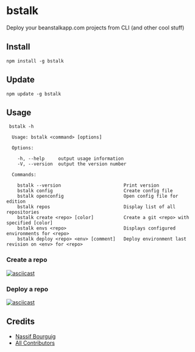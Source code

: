 # bstalk

Deploy your beanstalkapp.com projects from CLI (and other cool stuff)


## Install

```
npm install -g bstalk
```


## Update

```
npm update -g bstalk
```

## Usage
```
 bstalk -h

  Usage: bstalk <command> [options]

  Options:

    -h, --help     output usage information
    -V, --version  output the version number

  Commands:

    bstalk --version                       Print version
    bstalk config                          Create config file
    bstalk openconfig                      Open config file for edition
    bstalk repos                           Display list of all repositories
    bstalk create <repo> [color]           Create a git <repo> with specified [color]
    bstalk envs <repo>                     Displays configured environments for <repo>
    bstalk deploy <repo> <env> [comment]   Deploy environment last revision on <env> for <repo>
```


### Create a repo
[![asciicast](https://asciinema.org/a/80897.png)](https://asciinema.org/a/80897)

### Deploy a repo
[![asciicast](https://asciinema.org/a/80899.png)](https://asciinema.org/a/80899)

## Credits
- [Nassif Bourguig](https://github.com/nbourguig)
- [All Contributors](../../contributors)

